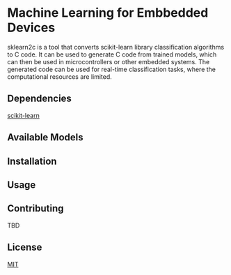 # Machine Learning for Embbedded Devices
sklearn2c is a tool that converts scikit-learn library classification algorithms to C code. It can be used to generate C code from trained models, which can then be used in microcontrollers or other embedded systems. The generated code can be used for real-time classification tasks, where the computational resources are limited.
## Dependencies
[scikit-learn](https://scikit-learn.org/)
## Available Models

## Installation

## Usage

## Contributing
TBD
## License
[MIT](LICENSE)

